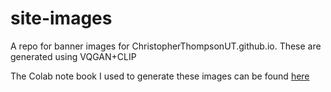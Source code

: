 # site-images
A repo for banner images for ChristopherThompsonUT.github.io. These are generated using VQGAN+CLIP

The Colab note book I used to generate these images can be found [here](https://colab.research.google.com/drive/1go6YwMFe5MX6XM9tv-cnQiSTU50N9EeT)
